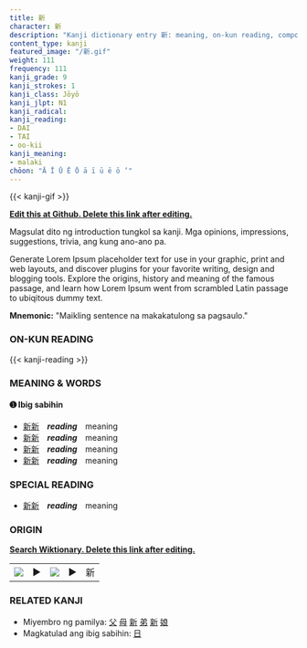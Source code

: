 ```yaml
---
title: 新
character: 新
description: "Kanji dictionary entry 新: meaning, on-kun reading, compounds, origin, related kanji"
content_type: kanji
featured_image: "/新.gif"
weight: 111
frequency: 111
kanji_grade: 9
kanji_strokes: 1
kanji_class: Jōyō
kanji_jlpt: N1
kanji_radical: 
kanji_reading: 
- DAI
- TAI
- oo-kii
kanji_meaning:
- malaki
chōon: "Ā Ī Ū Ē Ō ā ī ū ē ō ’"
---
```

[//]: # (Don't edit the line below. Kanji animated GIF code is automatically generated.)
{{< kanji-gif >}}

[//]: # (Edit below this line.)

**[Edit this at Github. Delete this link after editing.](https://github.com/tim0g/tim/tree/main/content/kanji/新/index.md)**

Magsulat dito ng introduction tungkol sa kanji. Mga opinions, impressions, suggestions, trivia, ang kung ano-ano pa.

Generate Lorem Ipsum placeholder text for use in your graphic, print and web layouts, and discover plugins for your favorite writing, design and blogging tools. Explore the origins, history and meaning of the famous passage, and learn how Lorem Ipsum went from scrambled Latin passage to ubiqitous dummy text.
 
**Mnemonic:** "Maikling sentence na makakatulong sa pagsaulo."

### ON-KUN READING

[//]: # (Don't edit the line below. ON-KUN READING code is automatically generated.)
{{< kanji-reading >}}

### MEANING & WORDS

#### ➊ **Ibig sabihin**
  - [新](../新)[新](../新)　***reading***　meaning
  - [新](../新)[新](../新)　***reading***　meaning
  - [新](../新)[新](../新)　***reading***　meaning
  - [新](../新)[新](../新)　***reading***　meaning

### SPECIAL READING
  - [新](../新)[新](../新)　***reading***　meaning

### ORIGIN

**[Search Wiktionary. Delete this link after editing.](https://wiktionary.org/wiki/新)**
<table class="kanji-table"><tr><td>
<img src="60px-新-bronze.svg.png">
</td><td>▶</td><td>
<img src="60px-新-oracle.svg.png">
</td><td>▶</td>
<td class="kanji-origin">新</td>
</tr></table>

### RELATED KANJI
- Miyembro ng pamilya: [父](../父) [母](../母) [新](../新) [弟](../弟) [新](../新) [娘](../娘)
- Magkatulad ang ibig sabihin: [日](../日)
